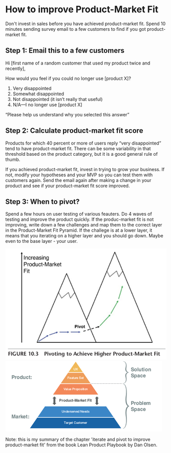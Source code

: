 # How to improve Product-Market Fit

Don't invest in sales before you have achieved product-market fit. Spend 10 minutes sending survey email to a few customers to find if you got product-market fit.

## Step 1: Email this to a few customers
Hi [first name of a random customer that used my product twice and recently],

How would you feel if you could no longer use [product X]?

1. Very disappointed
1. Somewhat disappointed
1. Not disappointed (it isn’t really that useful)
1. N/A—I no longer use [product X]

“Please help us understand why you selected this answer”

## Step 2: Calculate product-market fit score
Products for which 40 percent or more of users reply “very disappointed” tend to have product-market fit. There can be some variability in that threshold based on the product category, but it is a good general rule of thumb.

If you achieved product-market fit, invest in trying to grow your business. If not, modify your hypotheses and your MVP so you can test them with customers again. Send the email again after making a change in your product and see if your product-market fit score improved.

## Step 3: When to pivot?

Spend a few hours on user testing of various feauters. Do 4 waves of testing and improve the product quickly. If the produc-market fit is not improving, write down a few challenges and map them to the correct layer in the Product-Market Fit Pyramid. If the challege is at a lower layer, it means that you iterating on a higher layer and you should go down. Maybe even to the base layer - your user.

![pivot](pivot.png)
![product market-fit pyramid](product-market-fit.png)

Note: this is my summary of the chapter 'iterate and pivot to improve product-market fit' from the book Lean Product Playbook by Dan Olsen.
